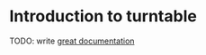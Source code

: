# Introduction to turntable

TODO: write [great documentation](http://jacobian.org/writing/great-documentation/what-to-write/)
